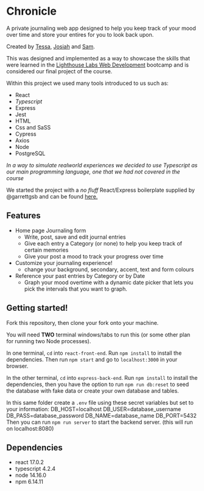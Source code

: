 # Chronicle

A private journaling web app designed to help you keep track of your mood over time and store your entires for you to look back upon.

Created by [Tessa](https://github.com/TeyyaM), [Josiah](https://github.com/J-pilon) and [Sam](https://github.com/brackish888).

This was designed and implemented as a way to showcase the skills that were learned in the [Lighthouse Labs Web Development](https://github.com/lighthouse-labs) bootcamp and is considered our final project of the course. 

Within this project we used many tools introduced to us such as:
  - React
  - *Typescript*
  - Express
  - Jest
  - HTML
  - Css and SaSS
  - Cypress
  - Axios
  - Node
  - PostgreSQL

*In a way to simulate realworld experiences we decided to use Typescript as our main programming language, one that we had not covered in the course*

We started the project with a _no fluff_ React/Express boilerplate supplied by @garrettgsb and can be found [here.](https://github.com/garrettgsb/react-express-boilerplate)

## Features
  - Home page Journaling form
    - Write, post, save and edit journal entries
    - Give each entry a Category (or none) to help you keep track of certain memories
    - Give your post a mood to track your progress over time
  - Customize your journaling experience!
    - change your background, secondary, accent, text and form colours
  - Reference your past entries by Category or by Date
    - Graph your mood overtime with a dynamic date picker that lets you pick the intervals that you want to graph.

## Getting started! 

Fork this repository, then clone your fork onto your machine.

You will need **TWO** terminal windows/tabs to run this (or some other plan for running two Node processes).

In one terminal, `cd` into `react-front-end`. Run `npm install` to install the dependencies. Then run `npm start` and go to `localhost:3000` in your browser.

In the other terminal, `cd` into `express-back-end`. Run `npm install` to install the dependencies, then you have the option to run `npm run db:reset` to seed the database with fake data or create your own database and tables.  

In this same folder create a `.env` file using these secret variables but set to your information:
DB_HOST=localhost
DB_USER=database_username
DB_PASS=database_password
DB_NAME=database_name
DB_PORT=5432
Then you can run `npm run server` to start the backend server.
(this will run on localhost:8080)

## Dependencies
  - react 17.0.2
  - typescript 4.2.4
  - node 14.16.0
  - npm 6.14.11